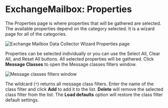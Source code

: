 # ExchangeMailbox: Properties

The Properties page is where properties that will be gathered are selected. The available properties
depend on the category selected. It is a wizard page for all of the categories.

![Exchange Mailbox Data Collector Wizard Properties page](/img/product_docs/activitymonitor/7.1/install/agent/properties.webp)

Properties can be selected individually or you can use the Select All, Clear All, and Reset All
buttons. All selected properties will be gathered. Click **Message Classes** to open the Message
classes filters window.

![Message classes filters window](/img/product_docs/accessanalyzer/11.6/admin/datacollector/exchangepublicfolder/messageclassesfilterswindow.webp)

The wildcard (`*`) returns all message class filters. Enter the name of the class filter and click
**Add** to add it to the list. **Delete** will remove the selected class filter from the list. The
**Load defaults** option will restore the class filter default settings.
